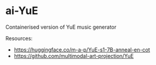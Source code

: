 # ai-YuE
Containerised version of YuE music generator


Resources:
* https://huggingface.co/m-a-p/YuE-s1-7B-anneal-en-cot
* https://github.com/multimodal-art-projection/YuE
